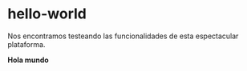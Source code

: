 # hello-world
Nos encontramos testeando las funcionalidades de esta espectacular plataforma.

<b>Hola mundo</b>
